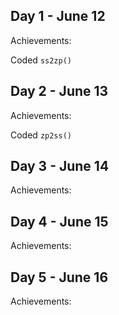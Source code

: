 ## Day 1 - June 12

Achievements:

Coded `ss2zp()`



## Day 2 - June 13

Achievements:

Coded `zp2ss()`



## Day 3 - June 14

Achievements:




## Day 4 - June 15

Achievements:



## Day 5 - June 16

Achievements:





